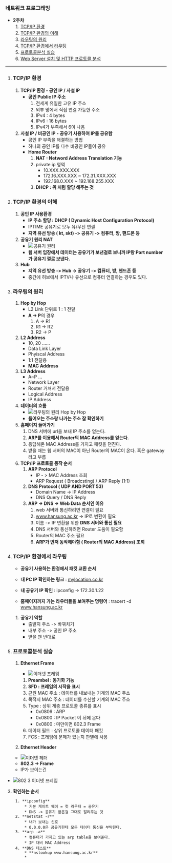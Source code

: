 ### 네트워크 프로그래밍

* **2주차**
	1. [TCP/IP 환경](#TCP/IP-환경)
	2. [TCP/IP 환경의 이해](#TCP/IP-환경의-이해)
	3. [라우팅의 원리](#라우팅의-원리)
	4. [TCP/IP 환경에서 라우팅](#TCP/IP-환경에서-라우팅)
	5. [프로토콜분석 실습](#프로토콜분석-실습)
	6. [Web Server 설치 및 HTTP 프로토콜 분석](#Web-Server-설치-및-HTTP-프로토콜-분석)

---

1. ### TCP/IP 환경

	1. **TCP/IP 환경 - 공인 IP / 사설 IP**
		* **공인 Public IP 주소**
			1. 전세계 유일한 고유 IP 주소
			2. 외부 망에서 직접 연결 가능한 주소
			3. IPv4 : 4 bytes
			4. IPv6 : 16 bytes
			5. IPv4가 부족해서 6이 나옴
	2. **사설 IP / 비공인 IP - 공유기 사용하여 IP를 공유함**
		* 공인 IP 부족을 해결하는 방법
		* 하나의 공인 IP를 다수 비공인 IP들이 공유
		* **Home Router**
			1. **NAT : Netword Address Translation 기능**
			2. private ip 영역
				* 10.XXX.XXX.XXX
				* 172.16.XXX.XXX ~ 172.31.XXX.XXX
				* 192.168.0.XXX ~ 192.168.255.XXX
			3. **DHCP : 위 처럼 할당 해주는 것**

2. ### TCP/IP 환경의 이해

	1. **공인 IP 사용환경**
		* **IP 주소 할당 : DHCP ( Dynamic Host Configuration Protocol)**
		* IPTIME 공유기로 모두 유/무선 연결
		* **지역 유선 방송 ( kt, skt) -> 공유기 -> 컴퓨터, 방, 핸드폰 등**
	2. **공유기 원리 NAT**
		* ![공유기 원리](https://user-images.githubusercontent.com/52272332/92753620-03700000-f3c5-11ea-9de9-07aa681de975.JPG)
		* **웹 서버 입장에서 데이터는 공유기가 보낸걸로 보니까 IP랑 Port number가 공유기 껄로 보낸다.**
	3. **Hub**
		* **지역 유선 방송 -> Hub -> 공유기 -> 컴퓨터, 방, 핸드폰 등**
		* 중간에 허브에서 IPTV나 유선으로 컴퓨터 연결하는 경우도 있다.

3. ### 라우팅의 원리

	1. **Hop by Hop**
		* L2 Link 단위로 1 : 1 전달
		* **A -> P**의 경우
			1. A -> R1
			2. R1 -> R2
			3. R2 -> P
	2. **L2 Address**
		* 10, 20 ......
		* Data Link Layer
		* Phyiscal Address
		* 1:1 전달용
		* **MAC Address**
	3. **L3 Address**
		* A~P ...
		* Network Layer
		* Router 거쳐서 전달용
		* Logical Address
		* IP Address
	4. **데이터의 흐름**
		* ![라우팅의 원리 Hop by Hop](https://user-images.githubusercontent.com/52272332/92751921-682a5b00-f3c3-11ea-996a-5b7a68e3c6f7.JPG)
		* **들어오는 주소랑 나가는 주소 잘 확인하기**
	5. **홈페이지 들어가기**
		1. DNS 서버에 url을 보내 IP 주소를 얻는다.
		2. **ARP를 이용해서 Router의 MAC Address를 얻는다.**
		3. 응답해온 MAC Address를 가지고 패킷을 던진다.
		4. 받을 때는 웹 서버의 MAC이 아닌 Router의 MAC이 온다. 혹은 gateway 라고 부름
	6. **TCP/IP 프로토콜 동작 순서**
		1. **ARP Protocol**
			* IP - > MAC Address 조회
			* ARP Request ( Broadcsting) / ARP Reply (1:1)
		2. **DNS Protocol ( UDP AND PORT 53)**
			* Domain Name -> IP Address
			* DNS Query / DNS Reply
		3. **ARP -> DNS -> Web Data 순서인 이유**
			1. web 서버와 통신하려면 연결이 필요
			2. www.hansung.ac.kr -> IP로 변환이 필요
			3. 이름 -> IP 변환을 위한 **DNS 서버와 통신 필요**
			4. DNS 서버와 통신하려면 Router 도움이 필요함
			5. Router의 MAC 주소 필요
			6. **ARP가 먼저 동작해야함 ( Router의 MAC Address) 조회**

4. ### TCP/IP 환경에서 라우팅

	* **공유기 사용하는 환경에서 패킷 교환 순서**

	* **내 PC IP 확인하는 링크** : [mylocation.co.kr](#mylocation.co.kr)
	*  **내 공유기 IP  확인** : ipconfig -> 172.30.1.22
	* **홈페이지까지 가는 라우터들을 보여주는 명령어** : tracert -d www.hansung.ac.kr

	1. **공유기 역할**
		* 출발지 주소 -> 바꿔치기
		* 내부 주소 -> 공인 IP 주소
		* 받을 땐 반대로 

5. ### 프로토콜분석 실습

	1. **Ethernet Frame**

		* ![이더넷 프레임](https://user-images.githubusercontent.com/52272332/92751925-68c2f180-f3c3-11ea-9239-7c83ee9e6648.JPG)

		1. **Preambel : 동기화 기능**
		2. **SFD : 프레임의 시작을 표시**
		3. 근원 MAC 주소 : 데이터를 내보내는 기계의 MAC 주소
		4. 목적지 MAC 주소 : 데이터를 수신할 기계의 MAC 주소
		5. Type : 상위 계층 프로토콜 종류를 표시
			* 0x0806 : ARP
			* 0x0800 : IP Packet 이 뒤에 온다
			* 0x0800 : 미만이면 802.3 Frame
		6. 데이터 필드 : 상위 프로토콜 데이터 패킷
		7. FCS : 프레임에 문제가 있는지 판별에 사용 

	2. **Ethernet Header**

	  * ![이더넷 헤더](https://user-images.githubusercontent.com/52272332/92751928-68c2f180-f3c3-11ea-9152-686691ac9703.JPG)
	  * **802.3 -> Frame**
	  * IP가 보이는건 
  * ![802 3 이더넷 프레임](https://user-images.githubusercontent.com/52272332/92751915-66f92e00-f3c3-11ea-9989-91fc21c92296.JPG)
	
3. **확인하는 순서**
	
		1. **ipconfig**
			* 기본 게이트 웨이 = 첫 라우터 = 공유기
			* DNS -> 공유기 받은걸 그대로 알려주는 것
		2. **netstat -r**
			* 내가 보내는 신호
			* 0.0.0.0은 공유기한테 모든 데이터 통신을 부탁한다.
		3. **arp -a**
			* 컴퓨터가 가지고 있는 arp table을 보여준다.
			* IP 대비 MAC Address
		4. **DNS 테스트**
			* **nslookup www.hansung.ac.kr**
			* 